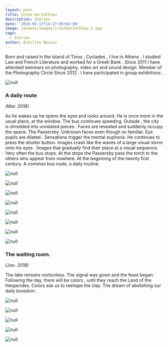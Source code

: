 ```yaml
---
layout: post
title: Irene Korinthiou
description: Stories
date: '2018-05-17T14:27:05+02:00'
image: /assets/images/irinikorinthiou-2.jpg
tags:
  - Stories
author: Achilles Nasios
---
```

Born and raised in the island of Tinos , Cyclades , I live in Athens . I studied Law and French Literature and worked for a Greek Bank .   Since  2011  I have  attended  seminars  on photography,  video art and sound design. Member of the Photography Circle Since 2012 . I have  participated  in  group exhibitions .

![null](/assets/images/korinthiou-dr-present.jpg#full)

### A daily route 
_(Mar. 2018)_

As he wakes up he opens the eyes and looks around.  He is once more in the usual place, at the window. The bus continues speeding. Outside ,  the city is shredded  into unrelated pieces . Faces are revealed and suddenly occupy the space. The Passersby. Unknown faces even though so familiar. Eye pupils are  dilated . Sensations trigger the mental euphoria. He continues to press the shutter button. Images crash like the waves of a large visual storm  onto his eyes . Images that gradually find   their place at a visual sequence. Very often the bus stops. At the   stops the   Passersby   pass the torch to the others who appear from nowhere. At the beginning of the twenty first century. A common bus route, a daily routine.

![null](/assets/images/korinthiou-6.jpg)

![null](/assets/images/korinthiou-7.jpg)

![null](/assets/images/korinthiou-8.jpg)

![null](/assets/images/korinthiou-9.jpg)

![null](/assets/images/korinthiou-10.jpg)

![null](/assets/images/korinthiou-11.jpg)

![null](/assets/images/korinthiou-12.jpg)

![null](/assets/images/korinthiou-pres-1.jpg#full)

### The waiting room. 
_(Jan. 2018)_

The lake remains  motionless.  The signal was given and the feast began. Following the day, there will be colors  , until they reach the Land of  the Hesperides. Colors ask us to reshape the clay. The dream of  abolishing  our daily boredom .

![null](/assets/images/irinikorinthiou-1.jpg)

![null](/assets/images/irinikorinthiou-2.jpg)

![null](/assets/images/irinikorinthiou-3.jpg)

![null](/assets/images/irinikorinthiou-4.jpg)

![null](/assets/images/irinikorinthiou-5.jpg)


